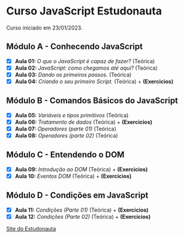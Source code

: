 # Curso JavaScript Estudonauta

Curso iniciado em 23/01/2023.

## Módulo A - Conhecendo JavaScript 

- [x] **Aula 01:** _O que o JavaScript é capaz de fazer?_  (Teórica)
- [x] **Aula 02:** _JavaScript: como chegamos até aqui?_ (Teórica)
- [x] **Aula 03:** _Dando os primeiros passos._ (Teórica)
- [x] **Aula 04:** _Criando o seu primeiro Script._ (Teórica) + **(Exercicios)**

## Módulo B - Comandos Básicos do JavaScript

- [x] **Aula 05:** _Variáveis e tipos primitivos_ (Teórica)
- [x] **Aula 06:** _Tratamento de dados_ (Teórica) + **(Exercicios)**
- [x] **Aula 07:** _Operadores (parte 01)_ (Teórica)
- [x] **Aula 08:** _Operadores (parte 02)_ (Teórica)

## Módulo C - Entendendo o DOM

- [x] **Aula 09:** _Introdução ao DOM_ (Teórica) + **(Exercicios)**
- [x] **Aula 10:** _Eventos DOM_ (Teórica) + **(Exercicios)**

## Módulo D - Condições em JavaScript

- [x] **Aula 11:** _Condições (Parte 01)_ (Teórica) + **(Exercicios)**
- [x] **Aula 12:** _Condições (Parte 02)_ (Teórica) + **(Exercicios)**

[Site do Estudonauta](https://www.estudonauta.com/)
